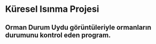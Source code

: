 # Küresel Isınma Projesi
## Orman Durum Uydu görüntüleriyle ormanların durumunu kontrol eden program.
